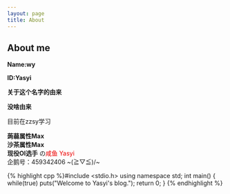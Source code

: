 ```yaml
---
layout: page
title: About
---
```

## About me
**Name:wy**

**ID:Yasyi**

**关于这个名字的由来**

**没啥由来**

目前在zzsy学习

**蒟蒻属性Max**   
**沙茶属性Max**   
**现役OI选手**
の<font color = "#EE0000">咸鱼 Yasyi</font>   
企鹅号：459342406
~\(≧▽≦)/~   

{% highlight cpp %}#include <stdio.h>
using namespace std;
int main() {
  while(true) puts("Welcome to Yasyi's blog.");
  return 0;
}
{% endhighlight %}
